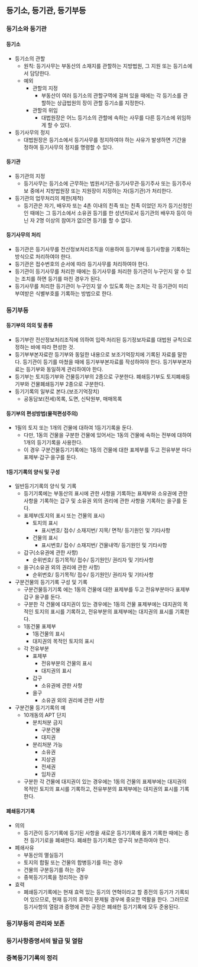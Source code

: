 ## 등기소, 등기관, 등기부등
### 등기소와 등기관
#### 등기소
- 등기소의 관할
    - 원칙: 등기사무는 부동산의 소재지를 관할하는 지방법원, 그 지원 또는 등기소에서 담당한다.
    - 예외
        - 관할의 지정
            - 부동산이 여러 등기소의 관할구역에 걸쳐 있을 때에는 각 등기소를 관할하는 상급법원의 장이 관할 등기소를 지정한다.
        - 관할의 위임
            - 대법원장은 어느 등기소의 관할에 속하는 사무를 다른 등기소에 위임하게 할 수 있다.
- 등기사무의 정지
    - 대법원장은 등기소에서 등기사무를 정지하여야 하는 사유가 발생하면 기간을 정하여 등기사무의 정지를 명령할 수 있다.
#### 등기관
- 등기관의 지정
    - 등기사무는 등기소에 근무하는 법원서기관·등기사무관·등기주사 또는 등기주사보 중에서 지방법원장 또는 지원장이 지정하는 자(등기관)가 처리한다.
- 등기관의 업무처리의 제한(제척)
    - 등기관은 자기, 배우자 또는 4촌 이내의 친족 또는 친족 이었던 자가 등기신청인인 때에는 그 등기소에서 소유권 등기를 한 성년자로서 등기관의 배우자 등이 아닌 자 2명 이상의 참여가 없으면 등기를 할 수 없다.
#### 등기사무의 처리
- 등기관은 등기사무를 전산정보처리조직을 이용하여 등기부에 등기사항을 기록하는 방식으로 처리하여야 한다.
- 등기관은 접수번호의 순서에 따라 등기사무를 처리하여야 한다.
- 등기관이 등기사무를 처리한 때에는 등기사무를 처리한 등기관이 누구인지 알 수 있는 조치를 하면 등기를 마친 경우가 된다.
- 등기사무를 처리한 등기관이 누구인지 알 수 있도록 하는 조치는 각 등기관이 미리 부여받은 식별부호를 기록하는 방법으로 한다.
### 등기부등
#### 등기부의 의의 및 종류
- 등기부란 전산정보처리조직에 의하여 입력·처리된 등기정보자료를 대법원 규칙으로 정하는 바에 따라 편성한 것.
- 등기부부본자료란 등기부와 동일한 내용으로 보조기억장치에 기록된 자료를 말한다. 등기관이 등기를 마쳤을 때에 등기부부본자료를 작성하여야 한다. 등기부부본자료는 등기부와 동일하게 관리하여야 한다.
- 등기부는 토지등기부와 건물등기부의 2종으로 구분한다. 폐쇄등기부도 토지폐쇄등기부와 건물폐쇄등기부 2종으로 구분한다.
- 등기기록의 일부로 본다.(보조기억장치)
    - 공동담보(전세)목록, 도면, 신탁원부, 매매목록
#### 등기부의 편성방법(물적편성주의)
- 1필의 토지 또는 1개의 건물에 대하여 1등기기록을 둔다.
    - 다만, 1동의 건물을 구분한 건물에 있어서는 1동의 건물에 속하는 전부에 대하여 1개의 등기기록을 사용한다.
    - 이 경우 구분건물등기기록에는 1동의 건물에 대한 표제부를 두고 전유부분 마다 표제부·갑구·을구를 둔다.
#### 1등기기록의 양식 및 구성
- 일반등기기록의 양식 및 기록
    - 등기기록에는 부동산의 표시에 관한 사항을 기록하는 표제부와 소유권에 관한 사항을 기록하는 갑구 및 소유권 외의 권리에 관한 사항을 기록하는 을구를 둔다.
    - 표제부(토지의 표시 또는 건물의 표시)
        - 토지의 표시
            - 표시번호/ 접수/ 소재지번/ 지목/ 면적/ 등기원인 및 기타사항
        - 건물의 표시
            - 표시번호/ 접수/ 소재지번/ 건물내역/ 등기원인 및 기타사항
    - 갑구(소유권에 관한 사항)
        - 순위번호/ 등기목적/ 접수/ 등기원인/ 권리자 및 기타사항
    - 을구(소유권 외의 권리에 관한 사항)
        - 순위번호/ 등기목적/ 접수/ 등기원인/ 권리자 및 기타사항
- 구분건물의 등기기록 구성 및 기록
    - 구분건물등기기록 에는 1동의 건물에 대한 표제부를 두고 전유부분마다 표제부 갑구 을구를 둔다.
    - 구분한 각 건물에 대지권이 있는 경우에는 1동의 건물 표제부에는 대지권의 목적인 토지의 표시를 기록하고, 전유부분의 표제부에는 대지권의 표시를 기록한다.
    - 1동건물 표제부
        - 1동건물의 표시
        - 대지권의 목적인 토지의 표시
    - 각 전유부분
        - 표제부
            - 전유부분의 건물의 표시
            - 대지권의 표시
        - 갑구
            - 소유권에 관한 사항
        - 을구
            - 소유권 외의 권리에 관한 사항
- 구분건물 등기기록의 예
    - 10개동의 APT 단지
        - 분치처분 금지
            - 구분건물
            - 대지권
        - 분리처분 가능
            - 소유권
            - 지상권
            - 전세권
            - 임차권
    - 구분한 각 건물에 대지권이 있는 경우에는 1동의 건물의 표제부에는 대지권의 목적인 토지의 표시를 기록하고, 전유부분의 표제부에는 대지권의 표시를 기록한다.
#### 폐쇄등기기록
- 의의
    - 등기관이 등기기록에 등기된 사항을 새로운 등기기록에 옮겨 기록한 때에는 종전 등기기로을 폐쇄한다. 폐쇄한 등기기록은 영구히 보존하여야 한다.
- 폐쇄사유
    - 부동산의 멸실등기
    - 토지의 합필 또는 건물의 합병등기를 하는 경우
    - 건물의 구분등기를 하는 경우
    - 중복등기기록을 정리하는 경우
- 효력
    - 폐쇄등기기록에는 현재 효력 있는 등기의 연혁이라고 할 종전의 등기가 기록되어 있으므로, 현재 등기의 효력이 문제될 경우에 중요한 역활을 한다. 그러므로 등기사항의 열람과 증명에 관한 규정은 폐쇄한 등기기록에 모두 준용된다.
### 등기부등의 관리와 보존

### 등기사항증명서의 발급 및 열람
### 중복등기기록의 정리